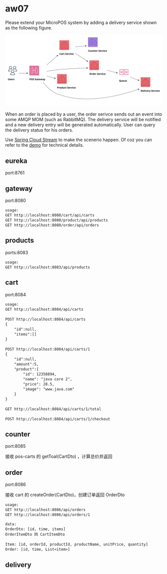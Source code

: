 # aw07

Please extend your MicroPOS system by adding a delivery service shown as the following figure.

![](10-pos.svg)

When an order is placed by a user, the order serivce sends out an event into some AMQP MOM (such as RabbitMQ). The delivery service will be notified and a new delivery entry will be generated automatically. User can query the delivery status for his orders.

Use [Spring Cloud Stream](https://spring.io/projects/spring-cloud-stream) to make the scenerio happen. Of coz you can refer to the [demo](https://github.com/sa-spring/stream-loan) for technical details.

## eureka

port:8761

## gateway

port:8080

```
usage:
GET http://localhost:8080/cart/api/carts
GET http://localhost:8080/product/api/products
GET http://localhost:8080/order/api/orders
```

## products

ports:8083

```
usage:
GET http://localhost:8083/api/products
```


## cart

port:8084
```
usage:
GET http://localhost:8084/api/carts

POST http://localhost:8084/api/carts
{
    "id":null,
    "items":[]
}

POST http://localhost:8084/api/carts/1
{
    "id":null,
    "amount":5,
    "product":{
        "id": 12358894,
        "name": "java core 2",
        "price": 28.5,
        "image": "www.java.com"
    }
}

GET http://localhost:8084/api/carts/1/total

POST http://localhost:8084/api/carts/1/checkout

```


## counter

port:8085

接收 pos-carts 的 getToal(CartDto) ，计算总价并返回

## order

port:8086

接收 cart 的 createOrder(CartDto)，创建订单返回 OrderDto

```
usage:
GET http://localhost:8086/api/orders
GET http://localhost:8086/api/orders/1
```

```
data:
OrderDto: [id, time, items]
OrderItemDto 同 CartItemDto

Item: [id, orderId, productId, productName, unitPrice, quantity]
Order: [id, time, List<item>]
```

## delivery

